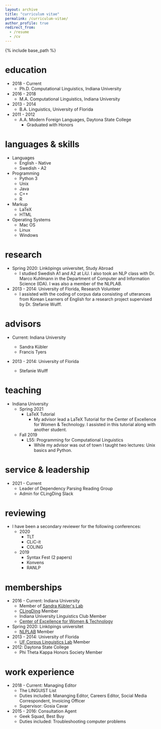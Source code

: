 ```yaml
---
layout: archive
title: "curriculum vitae"
permalink: /curriculum-vitae/
author_profile: true
redirect_from:
  - /resume
  - /cv
---
```


{% include base_path %}

education
======
* 2018 - Current
  * Ph.D. Computational Linguistics, Indiana University
* 2016 - 2018
  * M.A. Computational Linguistics, Indiana University
* 2013 - 2014
  * B.A. Linguistics, University of Florida
* 2011 - 2012
  * A.A. Modern Foreign Languages, Daytona State College
    * Graduated with Honors

languages & skills
======
* Languages
  * English - Native
  * Swedish - A2
* Programming
  * Python 3
  * Unix
  * Java
  * C++
  * R
* Markup
  * LaTeX
  * HTML
* Operating Systems
  * Mac OS
  * Linux
  * Windows

research
======
* Spring 2020: Linköpings universitet, Study Abroad
  * I studied Swedish A1 and A2 at LiU. I also took an NLP class with Dr. Marco Kuhlmann in the Department of Computer and Information Science (IDA). I was also a member of the NLPLAB. 
* 2013 - 2014: University of Florida, Research Volunteer
  * I assisted with the coding of corpus data consisting of utterances from Korean Learners of English for a research project supervised by Dr. Stefanie Wulff.

advisors
======
* Current: Indiana University
  * Sandra Kübler
  * Francis Tyers
  
* 2013 - 2014: University of Florida
  * Stefanie Wulff

teaching
======
* Indiana University
  * Spring 2021
    * LaTeX Tutorial
      * My advisor lead a LaTeX Tutorial for the Center of Excellence for Women & Technology. I assisted in this tutorial along with another student.
  * Fall 2019
    * L55: Programming for Computational Linguistics
      * While my advisor was out of town I taught two lectures: Unix basics and Python.

service & leadership
======
  * 2021 - Current
    * Leader of Dependency Parsing Reading Group
    * Admin for CLingDing Slack

reviewing
======
  * I have been a secondary reviewer for the following conferences:
    * 2020
      * TLT
      * CLiC-it
      * COLING
    * 2019
      * Syntax Fest (2 papers)
      * Konvens
      * RANLP

memberships
======
* 2016 - Current: Indiana University
  * Member of [Sandra Kübler's Lab](https://www.researchgate.net/lab/Sandra-Kuebler-Lab)
  * [CLingDing](https://cl.indiana.edu/clingding.html) Member
  * Indiana University Linguistics Club Member
  * [Center of Excellence for Women & Technology](https://womenandtech.indiana.edu/)
* Spring 2020: Linköpings universitet
  * [NLPLAB](https://www.ida.liu.se/divisions/hcs/nlplab/) Member
* 2013 - 2014: University of Florida
  * [UF Corpus Linguistics Lab](https://people.clas.ufl.edu/swulff/uf-corpus-linguistics-lab/) Member
* 2012: Daytona State College
  * Phi Theta Kappa Honors Society Member

work experience
======
* 2018 - Current: Managing Editor
  * The LINGUIST List
  * Duties included: Mananging Editor, Careers Editor, Social Media Correspondent, Invoicing Officer
  * Supervisor: Gosia Cavar 
* 2015 - 2016: Consultation Agent
  * Geek Squad, Best Buy
  * Duties included: Troubleshooting computer problems
